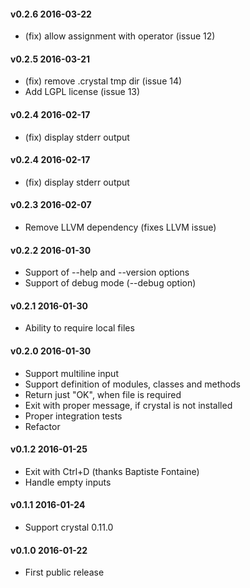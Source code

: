#### v0.2.6 2016-03-22
* (fix) allow assignment with operator (issue 12)

#### v0.2.5 2016-03-21
* (fix) remove .crystal tmp dir (issue 14)
* Add LGPL license (issue  13)

#### v0.2.4 2016-02-17
* (fix) display stderr output

#### v0.2.4 2016-02-17
* (fix) display stderr output

#### v0.2.3 2016-02-07
* Remove LLVM dependency (fixes LLVM issue)

#### v0.2.2 2016-01-30
* Support of --help and --version options
* Support of debug mode (--debug option)

#### v0.2.1 2016-01-30
* Ability to require local files

#### v0.2.0 2016-01-30
* Support multiline input
* Support definition of modules, classes and methods
* Return just "OK", when file is required
* Exit with proper message, if crystal is not installed
* Proper integration tests
* Refactor

#### v0.1.2 2016-01-25
* Exit with Ctrl+D (thanks Baptiste Fontaine)
* Handle empty inputs

#### v0.1.1 2016-01-24
* Support crystal 0.11.0

#### v0.1.0 2016-01-22
* First public release
